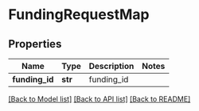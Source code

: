 # FundingRequestMap

## Properties
Name | Type | Description | Notes
------------ | ------------- | ------------- | -------------
**funding_id** | **str** | funding_id | 

[[Back to Model list]](../README.md#documentation-for-models) [[Back to API list]](../README.md#documentation-for-api-endpoints) [[Back to README]](../README.md)


